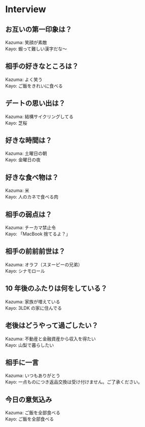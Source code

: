 # Interview

## お互いの第一印象は？

Kazuma: 笑顔が素敵  
Kayo: 蝦って難しい漢字だな～

## 相手の好きなところは？

Kazuma: よく笑う  
Kayo: ご飯をきれいに食べる

## デートの思い出は？

Kazuma: 結構サイクリングしてる  
Kayo: 芝桜

## 好きな時間は？

Kazuma: 土曜日の朝  
Kayo: 金曜日の夜

## 好きな食べ物は？

Kazuma: 米  
Kayo: 人のカネで食べる肉

## 相手の弱点は？

Kazuma: チーカマ禁止令  
Kayo: 「MacBook 捨てるよ？」

## 相手の前前前世は？

Kazuma: オラフ（スヌーピーの兄弟）  
Kayo: シナモロール

## 10 年後のふたりは何をしている？

Kazuma: 家族が増えている  
Kayo: 3LDK の家に住んでる

## 老後はどうやって過ごしたい？

Kazuma: 不動産と金融資産から収入を得たい  
Kayo: 山梨で暮らしたい

## 相手に一言

Kazuma: いつもありがとう  
Kayo: 一点ものにつき返品交換は受け付けません。ご了承ください。

## 今日の意気込み

Kazuma: ご飯を全部食べる  
Kayo: ご飯を全部食べる
